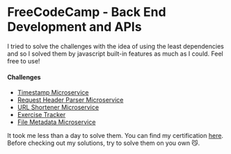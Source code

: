 # FreeCodeCamp - Back End Development and APIs

I tried to solve the challenges with the idea of using the least dependencies and so I solved them by javascript built-in features as much as I could. Feel free to use!

#### Challenges

- [Timestamp Microservice](https://www.freecodecamp.org/learn/back-end-development-and-apis/back-end-development-and-apis-projects/timestamp-microservice)
- [Request Header Parser Microservice](https://www.freecodecamp.org/learn/back-end-development-and-apis/back-end-development-and-apis-projects/request-header-parser-microservice)
- [URL Shortener Microservice](https://www.freecodecamp.org/learn/back-end-development-and-apis/back-end-development-and-apis-projects/url-shortener-microservice)
- [Exercise Tracker](https://www.freecodecamp.org/learn/back-end-development-and-apis/back-end-development-and-apis-projects/exercise-tracker)
- [File Metadata Microservice](https://www.freecodecamp.org/learn/back-end-development-and-apis/back-end-development-and-apis-projects/file-metadata-microservice)

It took me less than a day to solve them. You can find my certification [here](https://www.freecodecamp.org/certification/fcccd5cd341-542b-4890-8f01-c7e4fc8f9cf2/back-end-development-and-apis). Before checking out my solutions, try to solve them on you own 😼.
